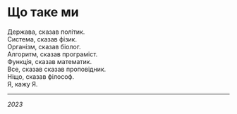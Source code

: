 # Що таке ми

Держава, сказав політик. <br>
Система, сказав фізик. <br>
Організм, сказав біолог. <br>
Алгоритм, сказав програміст. <br>
Функція, сказав математик. <br>
Все, сказав сказав проповідник. <br>
Ніщо, сказав філософ. <br>
Я, кажу Я.

---

_2023_